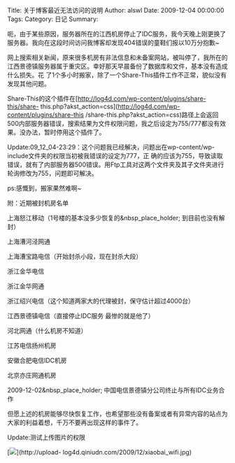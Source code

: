 Title: 关于博客最近无法访问的说明
Author: alswl
Date: 2009-12-04 00:00:00
Tags: 
Category: 日记
Summary: 

呃，由于某些原因，服务器所在的江西机房停止了IDC服务，我今天晚上刚更换了服务器。我向在这段时间访问我博客却发现404错误的童鞋们报以10万分抱歉~

网上搜索相关新闻，原来很多机房有非法信息和未备案网站，被叫停了，我所在的江西景德镇服务器属于重灾区。幸好那天早晨备份了数据库和文件，基本没有造成什么损失。花
了1个多小时搬家，除了一个Share-This插件工作不正常，貌似没有发现其他问题。

Share-This的这个插件在[http://log4d.com/wp-content/plugins/share-this/share-
this.php?akst_action=css](http://log4d.com/wp-content/plugins/share-this
/share-this.php?akst_action=css)路径上会返回500内部服务器错误，搜索结果为文件权限问题，我之后设定为755/777都没有效
果。没办法，暂时停用这个插件了。

Update:09_12_04-23:29：这个问题我已经解决，问题出在wp-content/wp-include文件夹的权限当初被我错误的设定为777，正
确的应该为755，导致读取错误，就有了内部服务器500错误。用Ftp工具对这两个文件夹及其子文件夹进行轮询修改为755，问题即可解决。

ps:感慨到，搬家果然难啊~

附：近期被封机房名单

  
上海怒江移动（1号楼的基本没多少恢复的&nbsp_place_holder; 到目前也没有解封）

上海漕河泾网通

上海漕宝路电信（开始封杀小段，现在封杀大段）

浙江金华电信

浙江金华网通

浙江绍兴电信（这个知道两家大的代理被封，保守估计超过4000台）

江西景德镇电信（直接停止IDC服务 最惨的就是他了）

河北网通（什么机房不知道）

江苏电信扬州机房

安徽合肥电信IDC机房

北京亦庄网通机房

  
2009-12-02&nbsp_place_holder; 中国电信景德镇分公司终止与所有IDC业务合作

但愿上述的机房能够尽快恢复工作，也希望那些没有备案或者有异常内容的站点为大家的利益着想，千万不要再出现这样的事件了。

Update:测试上传图片的权限

[![](http://upload-log4d.qiniudn.com/2009/12/xiaobai_wifi.jpg)](http://upload-
log4d.qiniudn.com/2009/12/xiaobai_wifi.jpg)

